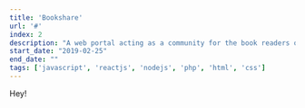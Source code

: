 ```yaml
---
title: 'Bookshare'
url: '#'
index: 2
description: "A web portal acting as a community for the book readers of the college WCE, Sangli built in PHP, MySQL, had 75+ active happy users when active."
start_date: "2019-02-25"
end_date: ""
tags: ['javascript', 'reactjs', 'nodejs', 'php', 'html', 'css']
---
```


Hey!
